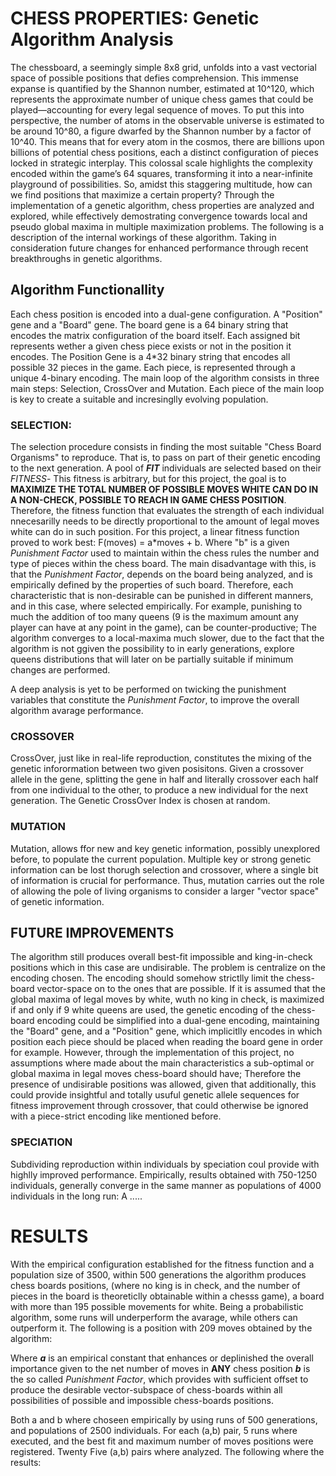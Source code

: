 # CHESS PROPERTIES: Genetic Algorithm Analysis

The chessboard, a seemingly simple 8x8 grid, unfolds into a vast vectorial space of possible positions that defies comprehension. This immense expanse is quantified by the Shannon number, estimated at 10^120, which represents the approximate number of unique chess games that could be played—accounting for every legal sequence of moves. To put this into perspective, the number of atoms in the observable universe is estimated to be around 10^80, a figure dwarfed by the Shannon number by a factor of 10^40. This means that for every atom in the cosmos, there are billions upon billions of potential chess positions, each a distinct configuration of pieces locked in strategic interplay. This colossal scale highlights the complexity encoded within the game’s 64 squares, transforming it into a near-infinite playground of possibilities. So, amidst this staggering multitude, how can we find positions that maximize a certain property?
Through the implementation of a genetic algorithm, chess properties are analyzed and explored, while effectively demostrating convergence towards local and pseudo global maxima in multiple maximization problems. The following is a description of the internal workings of these algorithm. Taking in consideration future changes for enhanced performance through recent breakthroughs in genetic algorithms.

## Algorithm Functionallity

Each chess position is encoded into a dual-gene configuration. A "Position" gene and a "Board" gene. 
The board gene is a 64 binary string that encodes the matrix configuration of the board itself. Each assigned bit represents wether a given chess piece exists or not in the position it encodes. 
The Position Gene is a 4*32 binary string that encodes all possible 32 pieces in the game. Each piece, is represented through a unique 4-binary encoding. 
The main loop of the algorithm consists in three main steps: Selection, CrossOver and Mutation. Each piece of the main loop is key to create a suitable and incresinglly evolving population.

### **SELECTION:**
The selection procedure consists in finding the most suitable "Chess Board Organisms" to reproduce. That is, to pass on part of their genetic encoding to the next generation. A pool of _**FIT**_ individuals are selected based on their _FITNESS_- This fitness is arbitrary, but for this project, the goal is to **MAXIMIZE THE TOTAL NUMBER OF POSSIBLE MOVES WHITE CAN DO IN A NON-CHECK, POSSIBLE TO REACH IN GAME CHESS POSITION**. Therefore, the fitness function that evaluates the strength of each individual nnecesarilly needs to be directly proportional to the amount of legal moves white can do in such position. 
For this project, a linear fitness function proved to work best: F(moves) = a*moves + b. Where "b" is a given *Punishment Factor* used to maintain within the chess rules the number and type of pieces within the chess board. The main disadvantage with this, is that the *Punishment Factor*, depends on the board being analyzed, and is empirically defined by the properties of such board. Therefore, each characteristic that is non-desirable can be punished in different manners, and in this case, where selected empirically. For example, punishing to much the addition of too many queens (9 is the maximum amount any player can have at any point in the game), can be counter-productive; The algorithm converges to a local-maxima much slower, due to the fact that the algorithm is not ggiven the possibility to in early generations, explore queens distributions that will later on be partially suitable if minimum changes are performed.

A deep analysis is yet to be performed on twicking the punishment variables that constitute the *Punishment Factor*, to improve the overall algorithm avarage performance. 

### **CROSSOVER**
CrossOver, just like in real-life reproduction, constitutes the mixing of the genetic inforormation between two given posisitons. Given a crossover allele in the gene, splitting the gene in half and literally crossover each half from one individual to the other, to produce a new individual for the next generation.
The Genetic CrossOver Index is chosen at random.

### **MUTATION**
Mutation, allows ffor new and key genetic information, possibly unexplored before, to populate the current population. Multiple key or strong genetic information can be lost thorugh selection and crossover, where a single bit of information is crucial for performance. Thus, mutation carries out the role of allowing the pole of living organisms to consider a larger "vector space" of genetic information.

## **FUTURE IMPROVEMENTS**
The algorithm still produces overall best-fit impossible and king-in-check positions which in this case are undisirable. The problem is centralize on the encoding chosen. 
The encoding should somehow strictlly limit the chess-board vector-space on to the ones that are possible. If it is assumed that the global maxima of legal moves by white, wuth no king in check, is maximized if and only if 9 white queens are used, the genetic encoding of the chess-board encoding could be simplified into a dual-gene encoding, maintaining the "Board" gene, and a "Position" gene, which implicitlly encodes in which position each piece should be placed when reading the board gene in order for example. However, through the implementation of this project, no assumptions where made about the main characteristics a sub-optimal or global maxima in legal moves chess-board should have; Therefore the presence of undisirable positions was allowed, given that additionally, this could provide insightful and totally usuful genetic allele sequences for fitness improvement through crossover, that could otherwise be ignored with a piece-strict encoding like mentioned before.

### SPECIATION

Subdividing reproduction within individuals by speciation coul provide with highlly improved performance. Empirically, results obtained with 750-1250 individuals, generally converge in the same manner as populations of 4000 individuals in the long run: A .....

# RESULTS

With the empirical configuration established for the fitness function and a population size of 3500, within 500 generations the algorithm produces chess boards positions, (where no king is in check, and the number of pieces in the board is theoreticlly obtainable within a chesss game), a board with more than 195 possible movements for white. Being a probabilistic algorithm, some runs will underperform the avarage, while others can outperform it. The following is a position with 209 moves obtained by the algorithm:

Where _**a**_ is an empirical constant that enhances or deplinished the overall importance given to the net number of moves in **ANY** chess position
**_b_** is the so called _Punishment Factor_, which provides with sufficient offset to produce the desirable vector-subspace of chess-boards within all possibilities of possible and impossible chess-boards positions.

Both a and b where choseen empirically by using runs of 500 generations, and populations of 2500 individuals. For each (a,b) pair, 5 runs where executed, and the best fit and maximum number of moves positions were registered. Twenty Five (a,b) pairs where analyzed. The following where the results:
